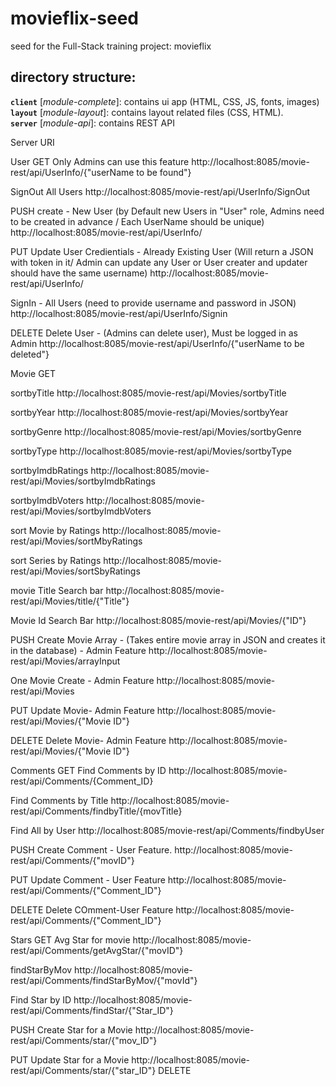# movieflix-seed
seed for the Full-Stack training project: movieflix

## directory structure:

**`client`** [*module-complete*]: contains ui app (HTML, CSS, JS, fonts, images)   
**`layout`** [*module-layout*]: contains layout related files (CSS, HTML).     
**`server`** [*module-api*]: contains REST API


Server URI

User
GET Only Admins can use this feature
http://localhost:8085/movie-rest/api/UserInfo/{"userName to be found"}

SignOut All Users
http://localhost:8085/movie-rest/api/UserInfo/SignOut

PUSH
create - New User (by Default new Users in "User" role, Admins need to be created in advance / Each UserName should be unique)
http://localhost:8085/movie-rest/api/UserInfo/

PUT
Update User Credientials - Already Existing User (Will return a JSON with token in it/ Admin can update any User or User creater
and updater should have the same username)
http://localhost:8085/movie-rest/api/UserInfo/

SignIn - All Users (need to provide username and password in JSON)
http://localhost:8085/movie-rest/api/UserInfo/Signin


DELETE
Delete User - (Admins can delete user), Must be logged in as Admin
http://localhost:8085/movie-rest/api/UserInfo/{"userName to be deleted"}

Movie
GET

sortbyTitle
http://localhost:8085/movie-rest/api/Movies/sortbyTitle

sortbyYear
http://localhost:8085/movie-rest/api/Movies/sortbyYear

sortbyGenre
http://localhost:8085/movie-rest/api/Movies/sortbyGenre

sortbyType
http://localhost:8085/movie-rest/api/Movies/sortbyType

sortbyImdbRatings
http://localhost:8085/movie-rest/api/Movies/sortbyImdbRatings

sortbyImdbVoters
http://localhost:8085/movie-rest/api/Movies/sortbyImdbVoters

sort Movie by Ratings
http://localhost:8085/movie-rest/api/Movies/sortMbyRatings

sort Series by Ratings
http://localhost:8085/movie-rest/api/Movies/sortSbyRatings

movie Title Search bar 
http://localhost:8085/movie-rest/api/Movies/title/{"Title"}

Movie Id Search Bar
http://localhost:8085/movie-rest/api/Movies/{"ID"}

PUSH
Create Movie Array -  (Takes entire movie array in JSON and creates it in the database) - Admin Feature
http://localhost:8085/movie-rest/api/Movies/arrayInput

One Movie Create - Admin Feature 
http://localhost:8085/movie-rest/api/Movies

PUT
Update Movie- Admin Feature 
http://localhost:8085/movie-rest/api/Movies/{"Movie ID"}

DELETE
Delete Movie- Admin Feature 
http://localhost:8085/movie-rest/api/Movies/{"Movie ID"}

Comments
GET
Find Comments by ID
http://localhost:8085/movie-rest/api/Comments/{Comment_ID}

Find Comments by Title
http://localhost:8085/movie-rest/api/Comments/findbyTitle/{movTitle}

Find All by User
http://localhost:8085/movie-rest/api/Comments/findbyUser

PUSH
Create Comment - User Feature.
http://localhost:8085/movie-rest/api/Comments/{"movID"}

PUT
Update Comment - User Feature
http://localhost:8085/movie-rest/api/Comments/{"Comment_ID"}

DELETE
Delete COmment-User Feature 
http://localhost:8085/movie-rest/api/Comments/{"Comment_ID"}

Stars
GET
Avg Star for movie
http://localhost:8085/movie-rest/api/Comments/getAvgStar/{"movID"}

findStarByMov
http://localhost:8085/movie-rest/api/Comments/findStarByMov/{"movId"}

Find Star by ID
http://localhost:8085/movie-rest/api/Comments/findStar/{"Star_ID"}

PUSH
Create Star for a Movie
http://localhost:8085/movie-rest/api/Comments/star/{"mov_ID"}

PUT
Update Star for a Movie
http://localhost:8085/movie-rest/api/Comments/star/{"star_ID"}
DELETE
